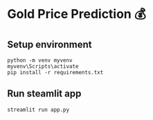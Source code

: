 # Gold Price Prediction :moneybag:

## Setup environment
```
python -m venv myvenv
myvenv\Scripts\activate
pip install -r requirements.txt
```

## Run steamlit app
```
streamlit run app.py
```
